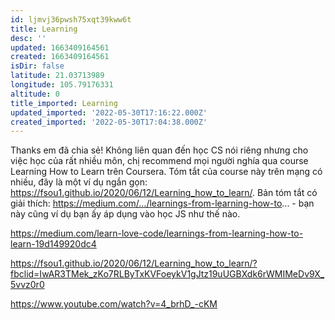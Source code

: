 ```yaml
---
id: ljmvj36pwsh75xqt39kww6t
title: Learning
desc: ''
updated: 1663409164561
created: 1663409164561
isDir: false
latitude: 21.03713989
longitude: 105.79176331
altitude: 0
title_imported: Learning
updated_imported: '2022-05-30T17:16:22.000Z'
created_imported: '2022-05-30T17:04:38.000Z'
---
```


Thanks em đã chia sẻ!
Không liên quan đến học CS nói riêng nhưng cho việc học của rất nhiều môn, chị recommend mọi người nghía qua course Learning How to Learn trên Coursera. Tóm tắt của course này trên mạng có nhiều, đây là một ví dụ ngắn gọn:
https://fsou1.github.io/2020/06/12/Learning_how_to_learn/. Bản tóm tắt có giải thích: https://medium.com/.../learnings-from-learning-how-to... - bạn này cũng ví dụ bạn ấy áp dụng vào học JS như thế nào.

https://medium.com/learn-love-code/learnings-from-learning-how-to-learn-19d149920dc4


https://fsou1.github.io/2020/06/12/Learning_how_to_learn/?fbclid=IwAR3TMek_zKo7RLByTxKVFoeykV1gJtz19uUGBXdk6rWMIMeDv9X_5vvz0r0

https://www.youtube.com/watch?v=4_brhD_-cKM


